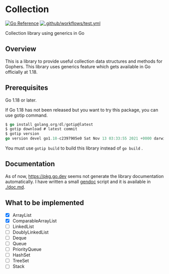 # Collection

[![Go Reference](https://pkg.go.dev/badge/github.com/hidetatz/collection.svg)](https://pkg.go.dev/github.com/hidetatz/collection)
[![.github/workflows/test.yml](https://github.com/hidetatz/collection/actions/workflows/test.yml/badge.svg)](https://github.com/hidetatz/collection/actions/workflows/test.yml)

Collection library using generics in Go

## Overview

This is a library to provide useful collection data structures and methods for Gophers.
This library uses generics feature which gets available in Go officially at 1.18.

## Prerequisites

Go 1.18 or later.

If Go 1.18 has not been released but you want to try this package, you can use gotip command.

```go
$ go install golang.org/dl/gotip@latest
$ gotip download # latest commit
$ gotip version
go version devel go1.18-c2397905e0 Sat Nov 13 03:33:55 2021 +0000 darwin/arm64
```

You must use `gotip build` to build this library instead of `go build` .

## Documentation

As of now, https://pkg.go.dev seems not generate the library documentation automatically.
I have written a small [gendoc](./gendoc) script and it is available in [./doc.md](./doc.md).

## What to be implemented

- [x] ArrayList
- [x] ComparableArrayList
- [ ] LinkedList
- [ ] DoublyLinkedList
- [ ] Deque
- [ ] Queue
- [ ] PriorityQueue
- [ ] HashSet
- [ ] TreeSet
- [ ] Stack
